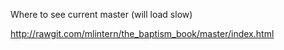 Where to see current master (will load slow)

http://rawgit.com/mlintern/the_baptism_book/master/index.html